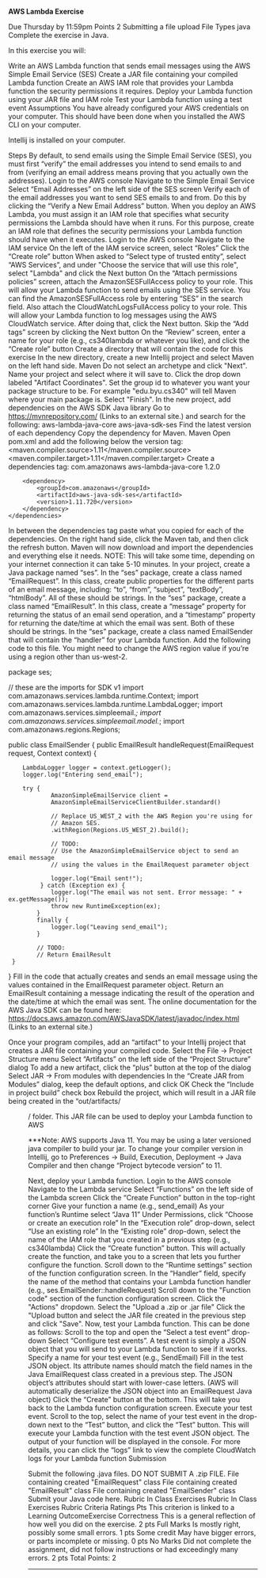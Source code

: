 **AWS Lambda Exercise**

Due Thursday by 11:59pm Points 2 Submitting a file upload File Types java
Complete the exercise in Java.

In this exercise you will:

Write an AWS Lambda function that sends email messages using the AWS Simple Email Service (SES)
Create a JAR file containing your compiled Lambda function
Create an AWS IAM role that provides your Lambda function the security permissions it requires.
Deploy your Lambda function using your JAR file and IAM role
Test your Lambda function using a test event
Assumptions
You have already configured your AWS credentials on your computer.  This should have been done when you installed the AWS CLI on your computer.

Intellij is installed on your computer.

Steps
By default, to send emails using the Simple Email Service (SES), you must first “verify” the email addresses you intend to send emails to and from (verifying an email address means proving that you actually own the addresses).
Login to the AWS console
Navigate to the Simple Email Service
Select “Email Addresses” on the left side of the SES screen
Verify each of the email addresses you want to send SES emails to and from.  Do this by clicking the “Verify a New Email Address” button.
When you deploy an AWS Lambda, you must assign it an IAM role that specifies what security permissions the Lambda should have when it runs.  For this purpose, create an IAM role that defines the security permissions your Lambda function should have when it executes.
Login to the AWS console
Navigate to the IAM service
On the left of the IAM service screen, select “Roles”
Click the “Create role” button
When asked to “Select type of trusted entity”, select “AWS Services”, and under "Choose the service that will use this role", select "Lambda" and click the Next button
On the “Attach permissions policies” screen, attach the AmazonSESFullAccess policy to your role.  This will allow your Lambda function to send emails using the SES service.  You can find the AmazonSESFullAccess role by entering “SES” in the search field. 
Also attach the CloudWatchLogsFullAccess policy to your role.  This will allow your Lambda function to log messages using the AWS CloudWatch service.  After doing that, click the Next button.
Skip the “Add tags” screen by clicking the Next button
On the “Review” screen, enter a name for your role (e.g., cs340lambda or whatever you like), and click the “Create role” button
Create a directory that will contain the code for this exercise
In the new directory, create a new Intellij project and select Maven on the left hand side.
Maven
Do not select an archetype and click "Next".
Name your project and select where it will save to.
Click the drop down labeled "Artifact Coordinates". Set the group id to whatever you want your package structure to be. For example "edu.byu.cs340" will tell Maven where your main package is.
Select "Finish".
In the new project, add dependencies on the AWS SDK Java library
Go to https://mvnrepository.com/ (Links to an external site.) and search for the following:
aws-lambda-java-core
aws-java-sdk-ses
Find the latest version of each dependency 
Copy the dependency for Maven.
Maven
Open pom.xml and add the following below the version tag:
<properties>
   <maven.compiler.source>1.11</maven.compiler.source>
   <maven.compiler.target>1.11</maven.compiler.target>
</properties>
Create a dependencies tag:
    <dependencies>
        <dependency>
            <groupId>com.amazonaws</groupId>
            <artifactId>aws-lambda-java-core</artifactId>
            <version>1.2.0</version>
        </dependency>

        <dependency>
            <groupId>com.amazonaws</groupId>
            <artifactId>aws-java-sdk-ses</artifactId>
            <version>1.11.720</version>
        </dependency>
    </dependencies>
In between the dependencies tag paste what you copied for each of the dependencies.
On the right hand side, click the Maven tab, and then click the refresh button. Maven will now download and import the dependencies and everything else it needs. NOTE: This will take some time, depending on your internet connection it can take 5-10 minutes.
In your project, create a Java package named “ses”.
In the “ses” package, create a class named “EmailRequest”.  In this class, create public properties for the different parts of an email message, including: “to”, “from”, “subject”, “textBody”, “htmlBody”. All of these should be strings.
In the “ses” package, create a class named “EmailResult”.  In this class, create a “message” property for returning the status of an email send operation, and a “timestamp” property for returning the date/time at which the email was sent.  Both of these should be strings.
In the “ses” package, create a class named EmailSender that will contain the “handler” for your Lambda function.  Add the following code to this file.  You might need to change the AWS region value if you’re using a region other than us-west-2.
 
package ses;

// these are the imports for SDK v1
import com.amazonaws.services.lambda.runtime.Context;
import com.amazonaws.services.lambda.runtime.LambdaLogger;
import com.amazonaws.services.simpleemail.*;
import com.amazonaws.services.simpleemail.model.*;
import com.amazonaws.regions.Regions;

public class EmailSender {
    public EmailResult handleRequest(EmailRequest request, Context context) {

        LambdaLogger logger = context.getLogger();
        logger.log("Entering send_email");

        try {
                AmazonSimpleEmailService client =
                AmazonSimpleEmailServiceClientBuilder.standard()

                // Replace US_WEST_2 with the AWS Region you're using for
                // Amazon SES.
                .withRegion(Regions.US_WEST_2).build();

                // TODO:
                // Use the AmazonSimpleEmailService object to send an email message
                // using the values in the EmailRequest parameter object

                logger.log("Email sent!");
             } catch (Exception ex) {
                logger.log("The email was not sent. Error message: " + ex.getMessage());
                throw new RuntimeException(ex);
            }
            finally {
                logger.log("Leaving send_email");
            }

            // TODO:
            // Return EmailResult
     }

}
Fill in the code that actually creates and sends an email message using the values contained in the EmailRequest parameter object.  Return an EmailResult containing a message indicating the result of the operation and the date/time at which the email was sent. The online documentation for the AWS Java SDK can be found here:
https://docs.aws.amazon.com/AWSJavaSDK/latest/javadoc/index.html (Links to an external site.)
 

Once your program compiles, add an “artifact” to your Intellij project that creates a JAR file containing your compiled code.
Select the File -> Project Structure menu
Select “Artifacts” on the left side of the “Project Structure” dialog
To add a new artifact, click the “plus” button at the top of the dialog
Select JAR -> From modules with dependencies
In the “Create JAR from Modules” dialog, keep the default options, and click OK
Check the “Include in project build” check box
Rebuild the project, which will result in a JAR file being created in the “out/artifacts/<DIR>/ folder. This JAR file can be used to deploy your Lambda function to AWS
 

***Note: AWS supports Java 11. You may be using a later versioned java compiler to build your jar. To change your compiler version in Intellij, go to Preferences -> Build, Execution, Deployment -> Java Compiler and then change “Project bytecode version” to 11.

  

Next, deploy your Lambda function.
Login to the AWS console
Navigate to the Lambda service
Select “Functions” on the left side of the Lambda screen
Click the “Create Function” button in the top-right corner
Give your function a name (e.g., send_email)
As your function’s Runtime select “Java 11”
Under Permissions, click “Choose or create an execution role”
In the “Execution role” drop-down, select “Use an existing role”
In the “Existing role” drop-down, select the name of the IAM role that you created in a previous step (e.g., cs340lambda)
Click the “Create function” button.  This will actually create the function, and take you to a screen that lets you further configure the function.
Scroll down to the “Runtime settings” section of the function configuration screen.
In the “Handler” field, specify the name of the method that contains your Lambda function handler (e.g., ses.EmailSender::handleRequest)
Scroll down to the "Function code" section of the function configuration screen.
Click the "Actions" dropdown.
Select the "Upload a .zip or .jar file"
Click the "Upload button and select the JAR file created in the previous step and click "Save".
Now, test your Lambda function.  This can be done as follows:
Scroll to the top and open the “Select a test event” drop-down
Select “Configure test events”.  A test event is simply a JSON object that you will send to your Lambda function to see if it works.
Specify a name for your test event (e.g., SendEmail)
Fill in the test JSON object.  Its attribute names should match the field names in the Java EmailRequest class created in a previous step.  The JSON object’s attributes should start with lower-case letters.  (AWS will automatically deserialize the JSON object into an EmailRequest Java object)
Click the “Create” button at the bottom. This will take you back to the Lambda function configuration screen.
Execute your test event.  Scroll to the top, select the name of your test event in the drop-down next to the “Test” button, and click the “Test” button.  This will execute your Lambda function with the test event JSON object.
The output of your function will be displayed in the console.  For more details, you can click the “logs” link to view the complete CloudWatch logs for your Lambda function
Submission

Submit the following .java files. DO NOT SUBMIT A .zip FILE.
File containing created "EmailRequest" class
File containing created "EmailResult" class
File containing created "EmailSender" class
Submit your Java code here.
Rubric
In Class Exercises Rubric
In Class Exercises Rubric
Criteria	Ratings	Pts
This criterion is linked to a Learning OutcomeExercise Correctness
This is a general reflection of how well you did on the exercise.
2 pts
Full Marks
Is mostly right, possibly some small errors.
1 pts
Some credit
May have bigger errors, or parts incomplete or missing.
0 pts
No Marks
Did not complete the assignment, did not follow instructions or had exceedingly many errors.
2 pts
Total Points: 2
****
